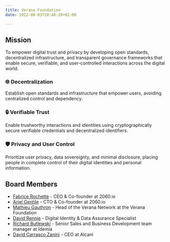 ```yaml
---
title: Verana Foundation
date: 2022-08-03T20:48:20+02:00

---
```

## Mission

To empower digital trust and privacy by developing open standards, decentralized infrastructure, and transparent governance frameworks that enable secure, verifiable, and user-controlled interactions across the digital world.

### 🌐 Decentralization

Establish open standards and infrastructure that empower users, avoiding centralized control and dependency.

### 🔒 Verifiable Trust

Enable trustworthy interactions and identities using cryptographically secure verifiable credentials and decentralized identifiers.

### 🛡️ Privacy and User Control

Prioritize user privacy, data sovereignty, and minimal disclosure, placing people in complete control of their digital identities and personal information.

## Board Members

- [Fabrice Rochette](https://www.linkedin.com/in/fabricerochette/) - CEO & Co-founder at 2060.io
- [Ariel Gentile](https://www.linkedin.com/in/aogentile/) - CTO & Co-founder at 2060.io
- [Mathieu Gauthron](https://www.linkedin.com/in/mathieugauthron/) - Head of the Verana Network at the Verana Foundation
- [David Rennie](https://www.linkedin.com/in/david-rennie-b736541/) - Digital Identity & Data Assurance Specialist
- [Richard Butlewski](https://www.linkedin.com/in/richard-butlewski-699204/) - Senior Sales and Business Development team manager at Idemia
- [David Carrasco Zanini](https://www.linkedin.com/in/david-carrasco-zanini-p-7719389b/) - CEO at Alcani
